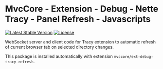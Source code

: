 # MvcCore - Extension - Debug - Nette Tracy - Panel Refresh - Javascripts

[![Latest Stable Version](https://img.shields.io/badge/Stable-v5.0.3-brightgreen.svg?style=plastic)](https://github.com/mvccore/ext-debug-tracy-refresh-js/releases)
[![License](https://img.shields.io/badge/License-BSD%203-brightgreen.svg?style=plastic)](https://mvccore.github.io/docs/mvccore/5.0.0/LICENSE.md)

WebSocket server and client code for Tracy extension to automatic refresh of current browser tab on selected directory changes.  

This package is installed automatically with extension `mvccore/ext-debug-tracy-refresh`.